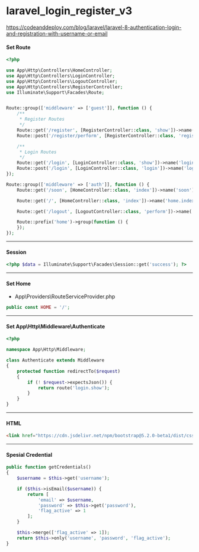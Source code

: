 # laravel_login_register_v3

https://codeanddeploy.com/blog/laravel/laravel-8-authentication-login-and-registration-with-username-or-email

#### Set Route

```php
<?php

use App\Http\Controllers\HomeController;
use App\Http\Controllers\LoginController;
use App\Http\Controllers\LogoutController;
use App\Http\Controllers\RegisterController;
use Illuminate\Support\Facades\Route;


Route::group(['middleware' => ['guest']], function () {
    /**
     * Register Routes
     */
    Route::get('/register', [RegisterController::class, 'show'])->name('register.show');
    Route::post('/register/perform', [RegisterController::class, 'register'])->name('register.perform');

    /**
     * Login Routes
     */
    Route::get('/login', [LoginController::class, 'show'])->name('login.show');
    Route::post('/login', [LoginController::class, 'login'])->name('login.perform');
});

Route::group(['middleware' => ['auth']], function () {
    Route::get('/soon', [HomeController::class, 'index'])->name('soon');

    Route::get('/', [HomeController::class, 'index'])->name('home.index');

    Route::get('/logout', [LogoutController::class, 'perform'])->name('logout.perform');

    Route::prefix('home')->group(function () {
    });
});
```

---
#### Session
```php
<?php $data = Illuminate\Support\Facades\Session::get('success'); ?>
```

---
#### Set Home

- App\Providers\RouteServiceProvider.php

```php
public const HOME = '/';
```

---
#### Set App\Http\Middleware\Authenticate
```php
<?php

namespace App\Http\Middleware;

class Authenticate extends Middleware
{
    protected function redirectTo($request)
    {
        if (! $request->expectsJson()) {
            return route('login.show');
        }
    }
}
```

---
#### HTML

```html
<link href="https://cdn.jsdelivr.net/npm/bootstrap@5.2.0-beta1/dist/css/bootstrap.min.css" rel="stylesheet" integrity="sha384-0evHe/X+R7YkIZDRvuzKMRqM+OrBnVFBL6DOitfPri4tjfHxaWutUpFmBp4vmVor" crossorigin="anonymous">
```

---
#### Spesial Credential
```php
public function getCredentials()
{
    $username = $this->get('username');

    if ($this->isEmail($username)) {
        return [
            'email' => $username,
            'password' => $this->get('password'),
            'flag_active' => 1
        ];
    }

    $this->merge(['flag_active' => 1]);
    return $this->only('username', 'password', 'flag_active');
}
```
